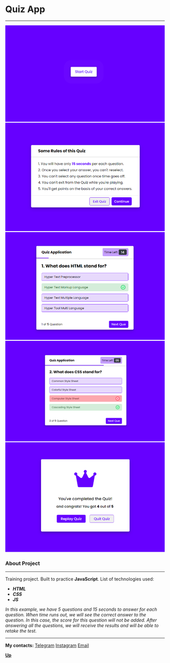 <a id="anchor"></a>
# Quiz App
***
![Start screen](assets/img/Start.png)
![Rules screen](assets/img/Rules.png)
![Game screen](assets/img/Correct.png)
![Game screen](assets/img/Wrong.png)
![Finish screen](assets/img/Finish.png)


### About Project
***

Training project. Built to practice __JavaScript__. List of technologies used:
* ___HTML___
* ___CSS___
* ___JS___

_In this example, we have 5 questions and 15 seconds to answer for each question. When time runs out, we will see the correct answer to the question. In this case, the score for this question will not be added. After answering all the questions, we will receive the results and will be able to retake the test._
***
__My contacts:__
[Telegram](https://t.me/eurokot)
[Instagram](https://www.instagram.com/sadpage.js/)
<a href='mailto:eurokot_dev@mail.ru'>Email</a>

__[Up](#anchor)__
